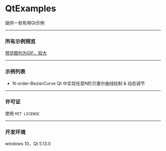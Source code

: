 ﻿# QtExamples

提供一些有用Qt示例

------

### 所有示例预览

[预览图均为GIF，较大](https://github.com/mengps/QtExamples/blob/master/demonstrate/demonstrate.md)

------

### 示例列表

 - N-order-BezierCurve Qt 中实现任意N阶贝塞尔曲线绘制 & 动态调节

------

### 许可证

   使用 `MIT LICENSE`

------

### 开发环境

windows 10，Qt 5.13.0